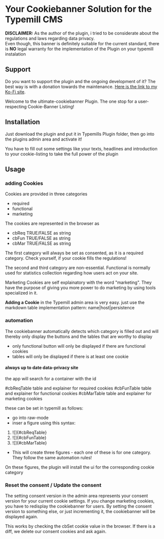 # Your Cookiebanner Solution for the Typemill CMS

**DISCLAIMER:** As the author of the plugin, i tried to be considerate about the regulations and laws regarding data privacy.  
Even though, this banner is definitely suitable for the current standard, there is **NO** legal warranty for the implementation of the Plugin on your typemill instalation

## Support

Do you want to support the plugin and the ongoing development of it? The best way is with a donation towards the maintenance.
[Here is the link to my Ko-Fi site](https://ko-fi.com/slezakit/?hidefeed=true&widget=true&embed=true).

Welcome to the ultimate-cookiebanner Plugin. The one stop for a user-respecting Cookie-Banner Listing!

## Installation

Just download the plugin and put it in Typemills Plugin folder, then go into the plugins admin area and activate it!

You have to fill out some settings like your texts, headlines and introduction to your cookie-listing to take the full power of the plugin

## Usage

### adding Cookies

Cookies are provided in three categories

- required
- functional
- marketing

The cookies are represented in the browser as

- cbReq TRUE/FALSE as string
- cbFun TRUE/FALSE as string
- cbMar TRUE/FALSE as string

The first category will always be set as consented, as it is a required category. Check yourself, if your cookie fills the regulations!

The second and third category are non-essential. Functional is normally used for statistics collection regarding how users act on your site.

Marketing Cookies are self explainatory with the word "marketing". They have the purpose of giving you more power to do marketing by using tools specialized in it.

**Adding a Cookie** in the Typemill admin area is very easy. just use the markdown table implementation pattern:
name|host|persistence

### automation

The cookiebanner automatically detects which category is filled out and will thereby only display the buttons and the tables that are worthy to display
 
 - only functional button will only be displayed if there are functional cookies
 - tables will only be displayed if there is at least one cookie
 
#### always up to date data-privacy site

the app will search for a container with the id

#cbReqTable table and explainer for required cookies
#cbFunTable table and explainer for functional cookies
#cbMarTable table and explainer for marketing cookies

these can be set in typemill as follows:
- go into raw-mode
- inser a figure using this syntax:
1. ![]{#cbReqTable}
2. ![]{#cbFunTable}
3. ![]{#cbMarTable}
- This will create three figures - each one of these is for one category. They follow the same automation rules!

On these figures, the plugin will install the ui for the corresponding cookie category

### Reset the consent / Update the consent

The setting consent version in the admin area represents your consent version for your current cookie settings. 
If you change marketing cookies, you have to redisplay the cookiebanner for users. By setting the consent version to something else, or just incrementing it, the cookiebanner will be displayed again.

This works by checking the cbSet cookie value in the browser. If there is a diff, we delete our consent cookies and ask again.

